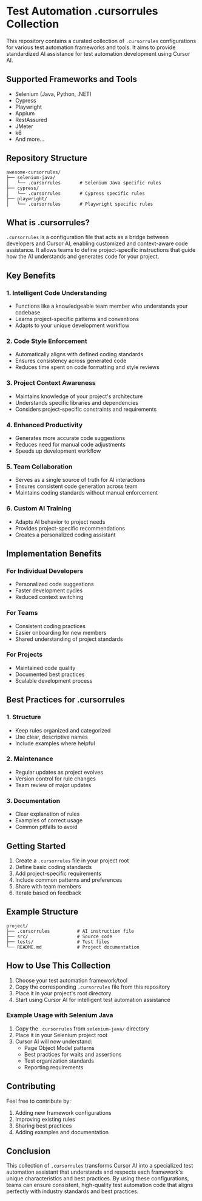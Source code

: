 # Test Automation .cursorrules Collection

This repository contains a curated collection of `.cursorrules` configurations for various test automation frameworks and tools. It aims to provide standardized AI assistance for test automation development using Cursor AI.

## Supported Frameworks and Tools
- Selenium (Java, Python, .NET)
- Cypress
- Playwright
- Appium
- RestAssured
- JMeter
- k6
- And more...

## Repository Structure
```
awesome-cursorrules/
├── selenium-java/
│   └── .cursorrules       # Selenium Java specific rules
├── cypress/
│   └── .cursorrules       # Cypress specific rules
├── playwright/
│   └── .cursorrules       # Playwright specific rules
```

## What is .cursorrules?

`.cursorrules` is a configuration file that acts as a bridge between developers and Cursor AI, enabling customized and context-aware code assistance. It allows teams to define project-specific instructions that guide how the AI understands and generates code for your project.

## Key Benefits

### 1. Intelligent Code Understanding
- Functions like a knowledgeable team member who understands your codebase
- Learns project-specific patterns and conventions
- Adapts to your unique development workflow

### 2. Code Style Enforcement
- Automatically aligns with defined coding standards
- Ensures consistency across generated code
- Reduces time spent on code formatting and style reviews

### 3. Project Context Awareness
- Maintains knowledge of your project's architecture
- Understands specific libraries and dependencies
- Considers project-specific constraints and requirements

### 4. Enhanced Productivity
- Generates more accurate code suggestions
- Reduces need for manual code adjustments
- Speeds up development workflow

### 5. Team Collaboration
- Serves as a single source of truth for AI interactions
- Ensures consistent code generation across team
- Maintains coding standards without manual enforcement

### 6. Custom AI Training
- Adapts AI behavior to project needs
- Provides project-specific recommendations
- Creates a personalized coding assistant

## Implementation Benefits

### For Individual Developers
- Personalized code suggestions
- Faster development cycles
- Reduced context switching

### For Teams
- Consistent coding practices
- Easier onboarding for new members
- Shared understanding of project standards

### For Projects
- Maintained code quality
- Documented best practices
- Scalable development process

## Best Practices for .cursorrules

### 1. Structure
- Keep rules organized and categorized
- Use clear, descriptive names
- Include examples where helpful

### 2. Maintenance
- Regular updates as project evolves
- Version control for rule changes
- Team review of major updates

### 3. Documentation
- Clear explanation of rules
- Examples of correct usage
- Common pitfalls to avoid

## Getting Started

1. Create a `.cursorrules` file in your project root
2. Define basic coding standards
3. Add project-specific requirements
4. Include common patterns and preferences
5. Share with team members
6. Iterate based on feedback

## Example Structure

```plaintext
project/
├── .cursorrules          # AI instruction file
├── src/                  # Source code
├── tests/                # Test files
└── README.md             # Project documentation
```

## How to Use This Collection

1. Choose your test automation framework/tool
2. Copy the corresponding `.cursorrules` file from this repository
3. Place it in your project's root directory
4. Start using Cursor AI for intelligent test automation assistance

### Example Usage with Selenium Java

1. Copy the `.cursorrules` from `selenium-java/` directory
2. Place it in your Selenium project root
3. Cursor AI will now understand:
   - Page Object Model patterns
   - Best practices for waits and assertions
   - Test organization standards
   - Reporting requirements
   

## Contributing

Feel free to contribute by:
1. Adding new framework configurations
2. Improving existing rules
3. Sharing best practices
4. Adding examples and documentation

## Conclusion

This collection of `.cursorrules` transforms Cursor AI into a specialized test automation assistant that understands and respects each framework's unique characteristics and best practices. By using these configurations, teams can ensure consistent, high-quality test automation code that aligns perfectly with industry standards and best practices.
